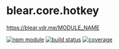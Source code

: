 # blear.core.hotkey

<https://blear.ydr.me/MODULE_NAME>

[![npm module][npm-img]][npm-url]
[![build status][travis-img]][travis-url]
[![coverage][coveralls-img]][coveralls-url]

[travis-img]: https://img.shields.io/travis/blearjs/blear.core.hotkey/master.svg?style=flat-square
[travis-url]: https://travis-ci.org/blearjs/blear.core.hotkey

[npm-img]: https://img.shields.io/npm/v/blear.core.hotkey.svg?style=flat-square
[npm-url]: https://www.npmjs.com/package/blear.core.hotkey

[coveralls-img]: https://img.shields.io/coveralls/blearjs/blear.core.hotkey/master.svg?style=flat-square
[coveralls-url]: https://coveralls.io/github/blearjs/blear.core.hotkey?branch=master

